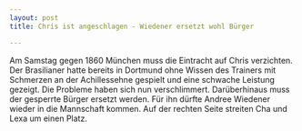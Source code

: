 ```yaml
---
layout: post
title: Chris ist angeschlagen - Wiedener ersetzt wohl Bürger

---
```


Am Samstag gegen 1860 München muss die Eintracht auf Chris verzichten. Der Brasilianer hatte bereits in Dortmund ohne Wissen des Trainers mit Schmerzen an der Achillessehne gespielt und eine schwache Leistung gezeigt. Die Probleme haben sich nun verschlimmert. Darüberhinaus muss der gesperrte Bürger ersetzt werden. Für ihn dürfte Andree Wiedener wieder in die Mannschaft kommen. Auf der rechten Seite streiten Cha und Lexa um einen Platz.


